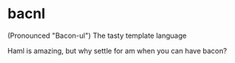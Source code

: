 # bacnl

(Pronounced "Bacon-ul") The tasty template language

Haml is amazing, but why settle for am when you can have bacon?
